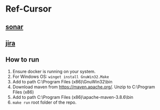 # Ref-Cursor

## [sonar](https://sonarcloud.io/project/overview?id=ref-cursor)
## [jira](https://ref-cursor.atlassian.net/jira/projects?selectedProjectType=software)

## How to run

1. Ensure docker is running on your system.
2. For Windows OS: ```winget install GnuWin32.Make```
3. Add to path C:\Program Files (x86)\GnuWin32\bin
4. Download maven from https://maven.apache.org/. Unzip to C:\Program Files (x86)
5. Add to path C:\Program Files (x86)\apache-maven-3.8.6\bin
6. `make run` root folder of the repo.
